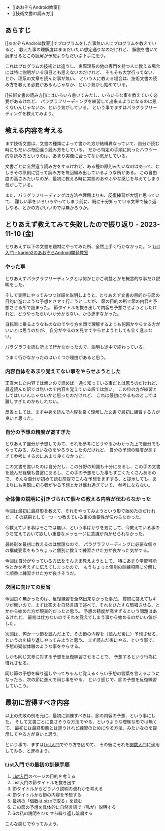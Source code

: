 - [[あおぞらAndroid教室]]
- [[技術文書の読み方]]

## あらすじ

[[あおぞらAndroid教室]]でプログラムをした事無い人にプログラムを教えていると、
教えた事の理解度はまぁだいたい想定通りなのだけれど、
解説を書いて読ませるとこの読解が予想よりもだいぶ下手に思う。

これはプログラムの技術とは違うし、実際理系の他の専門を持つ人に教える場合には特に説明がいる項目とも思えないのだけれど、
そもそも大学行ってない、とか、理系の文章を読んだ事が無い、
という人に教える場合は、技術文書の読み方を教える必要があるんじゃなか、という気がし始めている。

[[技術文書の読み方]]にはいろいろ書いてみたし、いろいろな事を教えていく必要があるけれど、
パラグラフリーディングを練習して出来るようになるのは悪くないんじゃないか、という気がしている。
という事でまずはパラグラフリーディングを教えてみよう。

## 教える内容を考える

まず技術文書は、文書の種類によって書かれ方が結構異なっていて、自分が読む時にもだいぶ毎回違う読み方をしている。
だから特定の手順に則ったハウツー的な読み方というのは、あまり実像に合ってない気がしている。

文書ごとに全然違う読み方をするけれど、ある種の原則みたいなのはあって、むしろその原則に従って読み方を毎回編み出しているような所がある。
この自由度の高さみたいなのが、最初に教える時に実態のあやふやな感じを与えてしまう気がしている。

また、パラグラフリーディングは方法や理屈よりも、反復練習が大切と思っていて、
難しい事をいろいろやってしまう前に、既に十分知っている文章で繰り返しやる、とかの方がいいのでは無かろうか。

## とりあえず教えてみて失敗したので振り返り - 2023-11-10 (金)

とりあえず以下の文書を題材にやってみた所、全然上手く行かなかった。＞ [List入門 - karino2のあおぞらAndroid開発教室](https://karino2.github.io/kotlin-lesson/list_intro.html)

### やった事

とりあえずパラグラフリーディングとは何かとかご利益とかを概念的な事だけ説明をした。

そして実際にやってみつつ詳細を説明しようと、とりあえず文書の目的から節の目的に進むような予想をさせて行こうとしたが、
節の目的の所で節の内容を予想させる所で詰まった。
節タイトルを抜き出して内容を予想させようとしたけれど、どうやったらいいか分からない、から進まなかった。

自転車に乗るようなものなのでやり方を頭で理解するよりも何回かやらせる方がいいとは思うのだが、
自分がやるのを見せてやらせようとしても全く進まない。

パラグラフを読む所まで行かなかったので、説明も途中で終わっている。

うまく行かなかったのはいくつか理由があると思う。

### 内容自体をあまり覚えてない事をやらせようとした

正直大した内容では無いので読めば一通り知っている事だとは思うのだけれど、最近読んだ訳では無いので内容を覚えている訳では無い。
この位の方が練習としてはいいんじゃないかと思ったのだけれど、
これは最初にやるものとしては難しすぎたのかもしれない。

反省としては、まず中身を読んで内容を良く理解した文書で最初に練習する方が良いと思った。

### 自分の予想の精度が高すぎた

とりあえず自分が予想してみて、それを参考にどうやるかわかった上で自分でもやってみる、みたいなのをやろうとしたのだけれど、
自分の予想の精度が高すぎて参考にするのにあまり良くなかった。

この文書を書いたのは自分だし、この分野の知識も十分にあるし、この手の文書を読んだ経験も豊富にあるし、この手の予想をした事もすごくたくさんあるので、
そんな自分が初めて読む前提でこんな予想をまずする、と提示しても、あまりにも実際に初心者がやる予想とかけ離れ過ぎていて、
参考にならない。

### 全体像の説明に引きづられて個々の教える内容が伝わらなかった

今回は最初に最終形を教えて、それをやってみようという形で始めたのだけれど、
その結果として一つ一つ教えている事の重要性が伝わらなかった。

今教えている事はそこでは無い、という事ばかりを気にして、今教えている事のうち覚えておいて欲しい重要なメッセージに意識が向かせられなかった。

最終形を最初に教えるのは無理なので、
パラグラフリーディングに必要な個々の構成要素をもうちょっと個別に教えて練習させた方が良かった気がする。

今回は自分がやっている方法をそんまま教えようとして、
特にあまり学習可能性とかを考えずに伝えてしまったので、
もうちょっと個別の訓練項目に分解して順番に練習させた方が良さそうだ。

### 次回に向けての反省

今回良く無かったのは、反復練習を全然出来なかった事だ。
質問に答えてもキリが無いので、まずは答えを自然言語で述べて、それをひたすら暗唱させる、とかから始めた方が現実的だったと思う。
予想の精度が高すぎるという問題はあるけれど、
最初は仕方ないのでそれを覚えてしまう事から始めるのがいい気がした。

次回は、何か一つ節を読んだ上で、その節の内容を（読んだ後に）予想させる、というのを繰り返しやってみようと思う。
まず読んだ後にやる、という事で、
予想の疑似体験のような事をやらせる。

しかも同じ文章に対する予想を反復練習させることで、
予想するという行為に慣れさせる。

同じ節の予想を繰り返しやってちゃんと覚えるくらい予想の言葉を言えるようになったら、次の節に進んで同じ事をやる、
という感じで、節の予想を反復練習していこう。

## 最初に習得すべき内容

以上の失敗の例を元に、最初に訓練すべきは、節の内容の予想、という事にした。
そして文書ごとに良さそうな方法でやる、というような曖昧な形では無くて、
最初には最終形態とは違うけれど練習のためにやる方法、みたいなのを提示してやる方が良いと思う。

という事で、まずは[List入門](https://karino2.github.io/kotlin-lesson/list_intro.html)でやり方を固めて、
その後にそれを[関数入門](https://karino2.github.io/kotlin-lesson/function_intro.html)に適用してみる、と進めよう。

### List入門での最初の訓練手順

1. [List入門](https://karino2.github.io/kotlin-lesson/list_intro.html)のページの目的を考える
2. List入門の節タイトルを抜き出す
3. 節タイトルからどういう説明の流れかを考える
4. 節タイトルから節の内容を予想する
5. 最初の「個数は.sizeで取る」を読む
6. この節の予想を具体的に自然言語で（私が）説明する
7. 6の私の説明をひたすら繰り返し暗唱する

こんな感じでやってみよう。